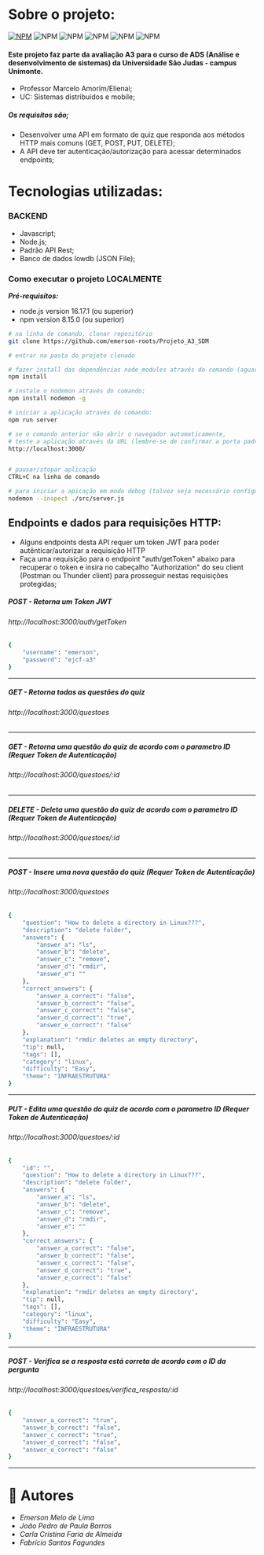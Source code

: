 
# Sobre o projeto:
[![NPM](https://img.shields.io/npm/l/react)](https://github.com/emerson-roots/Projeto_A3_SDM/blob/master/LICENSE)
 ![NPM](https://img.shields.io/badge/JavaScript-323330?style=flat&logo=javascript&logoColor=F7DF1E) ![NPM](https://img.shields.io/badge/Node.js-339933?style=flat&logo=nodedotjs&logoColor=white) ![NPM](https://img.shields.io/badge/JSON-5E5C5C?style=flat&logo=json&logoColor=white) ![NPM](https://img.shields.io/badge/Visual_Studio_Code-0078D4?style=flat&logo=visual%20studio%20code&logoColor=white) ![NPM](https://img.shields.io/badge/Express.js-000000?style=flat&logo=express&logoColor=white)
 
 
#### Este projeto faz parte da avaliação A3 para o curso de ADS (Análise e desenvolvimento de sistemas) da Universidade São Judas - campus Unimonte.
- Professor Marcelo Amorim/Elienai;
- UC: Sistemas distribuídos e mobile;
##### Os requisitos são;

* Desenvolver uma API em formato de quiz que responda aos métodos HTTP mais comuns (GET, POST, PUT, DELETE);
* A API deve ter autenticação/autorização para acessar determinados endpoints;


# Tecnologias utilizadas:


### BACKEND
-	Javascript;
-	Node.js;
-	Padrão API Rest;
-	Banco de dados lowdb (JSON File);



### Como executar o projeto LOCALMENTE

***Pré-requisitos:***
- node.js version 16.17.1 (ou superior)
- npm version 8.15.0 (ou superior)


```bash
# na linha de comando, clonar repositório
git clone https://github.com/emerson-roots/Projeto_A3_SDM

# entrar na pasta do projeto clonado

# fazer install das dependências node_modules através do comando (aguarde o download e instalação):
npm install

# instale o nodemon através do comando;
npm install nodemon -g

# iniciar a aplicação através do comando:
npm run server

# se o comando anterior não abrir o navegador automaticamente, 
# teste a aplicação através da URL (lembre-se de confirmar a porta padrão da sua máquina):
http://localhost:3000/ 


# pausar/stopar aplicação
CTRL+C na linha de comando

# para iniciar a apicação em modo debug (talvez seja necessário configurar um arquivo launch.json)
nodemon --inspect ./src/server.js
```

## Endpoints e dados para requisições HTTP: 
- Alguns endpoints desta API requer um token JWT para poder autênticar/autorizar a requisição HTTP
- Faça uma requisição para o endpoint "auth/getToken" abaixo para recuperar o token e insira no cabeçalho "Authorization" do seu client (Postman ou Thunder client) para prosseguir nestas requisições protegidas;

##### ***POST*** - Retorna um Token JWT
###### http://localhost:3000/auth/getToken
``` bash
{
    "username": "emerson",
    "password": "ejcf-a3"
}
```
***
##### ***GET*** - Retorna todas as questões do quiz
###### http://localhost:3000/questoes
***
##### ***GET*** - Retorna uma questão do quiz de acordo com o parametro ID *(Requer Token de Autenticação)*
###### http://localhost:3000/questoes/:id
***
##### ***DELETE*** - Deleta uma questão do quiz de acordo com o parametro ID *(Requer Token de Autenticação)*
###### http://localhost:3000/questoes/:id
***
##### ***POST*** - Insere uma nova questão do quiz *(Requer Token de Autenticação)*
###### http://localhost:3000/questoes
``` bash
{
    "question": "How to delete a directory in Linux???",
    "description": "delete folder",
    "answers": {
        "answer_a": "ls",
        "answer_b": "delete",
        "answer_c": "remove",
        "answer_d": "rmdir",
        "answer_e": ""
    },
    "correct_answers": {
        "answer_a_correct": "false",
        "answer_b_correct": "false",
        "answer_c_correct": "false",
        "answer_d_correct": "true",
        "answer_e_correct": "false"
    },
    "explanation": "rmdir deletes an empty directory",
    "tip": null,
    "tags": [],
    "category": "linux",
    "difficulty": "Easy",
    "theme": "INFRAESTRUTURA"
}
```
***
##### ***PUT*** - Edita uma questão do quiz de acordo com o parametro ID *(Requer Token de Autenticação)*
###### http://localhost:3000/questoes/:id
``` bash
{
    "id": "",
    "question": "How to delete a directory in Linux???",
    "description": "delete folder",
    "answers": {
        "answer_a": "ls",
        "answer_b": "delete",
        "answer_c": "remove",
        "answer_d": "rmdir",
        "answer_e": ""
    },
    "correct_answers": {
        "answer_a_correct": "false",
        "answer_b_correct": "false",
        "answer_c_correct": "false",
        "answer_d_correct": "true",
        "answer_e_correct": "false"
    },
    "explanation": "rmdir deletes an empty directory",
    "tip": null,
    "tags": [],
    "category": "linux",
    "difficulty": "Easy",
    "theme": "INFRAESTRUTURA"
}
```
***
##### ***POST*** - Verifica se a resposta está correta de acordo com o ID da pergunta
###### http://localhost:3000/questoes/verifica_resposta/:id
``` bash
{
    "answer_a_correct": "true",
    "answer_b_correct": "false",
    "answer_c_correct": "true",
    "answer_d_correct": "false",
    "answer_e_correct": "false"
}
```
***

# 🚀 Autores

- *Emerson Melo de Lima*
- *João Pedro de Paula Barros*
- *Carla Cristina Faria de Almeida*
- *Fabrício Santos Fagundes*

